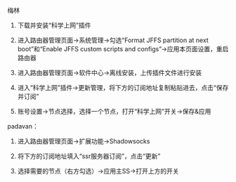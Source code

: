 梅林

1. 下载并安装“科学上网”插件

2. 进入路由器管理页面->系统管理->勾选“Format JFFS partition at next boot”和“Enable JFFS custom scripts and configs”->应用本页面设置，重启路由器

3. 进入路由器管理页面->软件中心->离线安装，上传插件文件进行安装

4. 进入“科学上网”插件->更新管理，将下方的订阅地址复制粘贴进去，点击“保存并订阅”

5. 账号设置->节点选择，选择一个节点，打开“科学上网”开关->保存&应用

padavan：

1. 进入路由器管理页面->扩展功能->Shadowsocks

2. 将下方的订阅地址填入“ssr服务器订阅”，点击“更新”

3. 选择需要的节点（右方勾选）->应用主SS->打开上方的开关